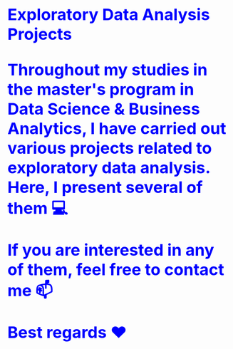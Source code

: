 <h1 style="color:blue; font-size: 36px;">Exploratory Data Analysis Projects

Throughout my studies in the master's program in **Data Science & Business Analytics**, I have carried out various projects related to exploratory data analysis. Here, I present several of them :computer: 

If you are interested in any of them, feel free to contact me :mailbox:

Best regards :heart:
